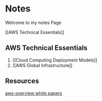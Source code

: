 # Notes
Welcome to my notes Page

[[AWS Technical Essentials]]

## AWS Technical Essentials
1. [[Cloud Computing Deployment Models]]
2. [[AWS Global Infrastructure]]

## Resources
[aws-overview white papers](https://docs.aws.amazon.com/pdfs/whitepapers/latest/aws-overview/aws-overview.pdf)